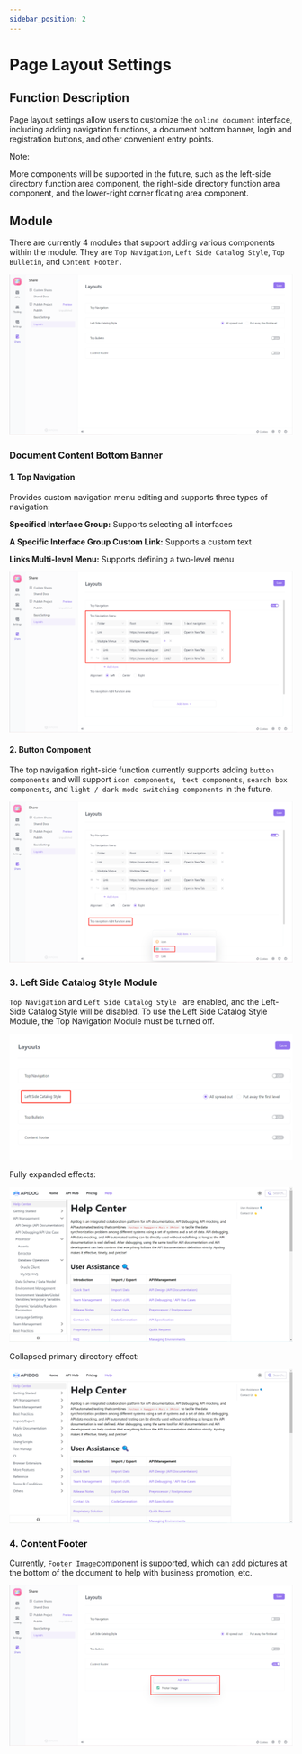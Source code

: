 ```yaml
---
sidebar_position: 2
---
```


# Page Layout Settings

## Function Description

Page layout settings allow users to customize the `online document` interface, including adding navigation functions, a document bottom banner, login and registration buttons, and other convenient entry points.

Note:

More components will be supported in the future, such as the left-side directory function area component, the right-side directory function area component, and the lower-right corner floating area component.

## Module

There are currently 4 modules that support adding various components within the module. They are `Top Navigation`, `Left Side Catalog Style`, `Top Bulletin`,  and `Content Footer.`

![adada](./images/module.png)

### Document Content Bottom Banner

#### 1. Top Navigation 

Provides custom navigation menu editing and supports three types of navigation:

**Specified Interface Group:** Supports selecting all interfaces

**A Specific Interface Group Custom Link:** Supports a custom text

 **Links Multi-level Menu:** Supports defining a two-level menu

![adada](./images/layouts.png)

#### 2. Button Component 

The top navigation right-side function currently supports adding `button components` and will support `icon components`, ` text components`, `search box components`, and `light / dark mode switching components` in the future.

![adada](./images/buttom-component.png)

### 3. Left Side Catalog Style Module

`Top Navigation` and `Left Side Catalog Style ` are enabled, and the Left-Side Catalog Style will be disabled. To use the Left Side Catalog Style Module, the Top Navigation Module must be turned off.

![adada](./images/left-side-catalog-style.png)

Fully expanded effects:   

![adada](./images/full-expanded-effects.png)

Collapsed primary directory effect: 

![adada](./images/collapsed-primary-directory-effect.png)

### 4. Content Footer

Currently, `Footer Image`component is supported, which can add pictures at the bottom of the document to help with business promotion, etc.

![adada](./images/content-footer.png)


